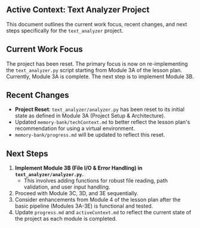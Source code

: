 ## Active Context: Text Analyzer Project

This document outlines the current work focus, recent changes, and next steps specifically for the `text_analyzer` project.

## Current Work Focus

The project has been reset. The primary focus is now on re-implementing the `text_analyzer.py` script starting from Module 3A of the lesson plan. Currently, Module 3A is complete. The next step is to implement Module 3B.

## Recent Changes

*   **Project Reset**: `text_analyzer/analyzer.py` has been reset to its initial state as defined in Module 3A (Project Setup & Architecture).
*   Updated `memory-bank/techContext.md` to better reflect the lesson plan's recommendation for using a virtual environment.
*   `memory-bank/progress.md` will be updated to reflect this reset.

## Next Steps

1.  **Implement Module 3B (File I/O & Error Handling) in `text_analyzer/analyzer.py`.**
    *   This involves adding functions for robust file reading, path validation, and user input handling.
2.  Proceed with Module 3C, 3D, and 3E sequentially.
3.  Consider enhancements from Module 4 of the lesson plan after the basic pipeline (Modules 3A-3E) is functional and tested.
4.  Update `progress.md` and `activeContext.md` to reflect the current state of the project as each module is completed.
